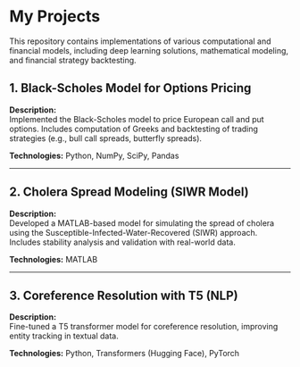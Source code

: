# My Projects  

This repository contains implementations of various computational and financial models, including deep learning solutions, mathematical modeling, and financial strategy backtesting.  

## **1. Black-Scholes Model for Options Pricing**  
**Description:**  
Implemented the Black-Scholes model to price European call and put options. Includes computation of Greeks and backtesting of trading strategies (e.g., bull call spreads, butterfly spreads).  

**Technologies:** Python, NumPy, SciPy, Pandas  

---

## **2. Cholera Spread Modeling (SIWR Model)**  
**Description:**  
Developed a MATLAB-based model for simulating the spread of cholera using the Susceptible-Infected-Water-Recovered (SIWR) approach. Includes stability analysis and validation with real-world data.  

**Technologies:** MATLAB  

---

## **3. Coreference Resolution with T5 (NLP)**  
**Description:**  
Fine-tuned a T5 transformer model for coreference resolution, improving entity tracking in textual data.  

**Technologies:** Python, Transformers (Hugging Face), PyTorch  

